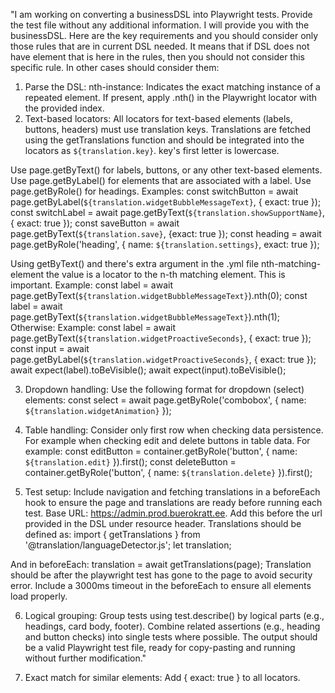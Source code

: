 "I am working on converting a businessDSL into Playwright tests. Provide the test file without any additional information. I will provide you with the businessDSL. Here are the key requirements and you should consider only those rules that are in current DSL needed. It means that if DSL does not have element that is here in the rules, then you should not consider this specific rule. In other cases should consider them:
1. Parse the DSL:
      nth-instance: Indicates the exact matching instance of a repeated element. If present, apply .nth() in the Playwright locator with the provided index.
2. Text-based locators: 
  All locators for text-based elements (labels, buttons, headers) must use translation keys. Translations are fetched using the getTranslations function and should be integrated into the locators as `${translation.key}`. key's first letter is lowercase. 
  
  Use page.getByText() for labels, buttons, or any other text-based elements.
  Use page.getByLabel() for elements that are associated with a label.
  Use page.getByRole() for headings.
  Examples: 
         const switchButton = await page.getByLabel(`${translation.widgetBubbleMessageText}`, { exact: true });
         const switchLabel = await page.getByText(`${translation.showSupportName}`, { exact: true });
         const saveButton = await page.getByText(`${translation.save}`, {exact: true });
         const heading = await page.getByRole('heading', { name: `${translation.settings}`, exact: true });

  Using getByText() and there's extra argument in the .yml file nth-matching-element the value is a locator to the n-th matching element. This is important. 
  Example:
        const label = await page.getByText(`${translation.widgetBubbleMessageText}`).nth(0);
        const label = await page.getByText(`${translation.widgetBubbleMessageText}`).nth(1);
  Otherwise:
  Example: 
    const label = await page.getByText(`${translation.widgetProactiveSeconds}`, { exact: true });
    const input = await page.getByLabel(`${translation.widgetProactiveSeconds}`, { exact: true });
    await expect(label).toBeVisible();
    await expect(input).toBeVisible();

3. Dropdown handling: 
   Use the following format for dropdown (select) elements:
   const select = await page.getByRole('combobox', { name: `${translation.widgetAnimation}` });

4. Table handling: 
   Consider only first row when checking data persistence. For example when checking edit and delete buttons in table data.
   For example: const editButton = container.getByRole('button', { name: `${translation.edit}` }).first();
                const deleteButton = container.getByRole('button', { name: `${translation.delete}` }).first();

5. Test setup:
Include navigation and fetching translations in a beforeEach hook to ensure the page and translations are ready before running each test.
Base URL: https://admin.prod.buerokratt.ee. Add this before the url provided in the DSL under resource header.
Translations should be defined as:
  import { getTranslations } from '@translation/languageDetector.js';
  let translation;

And in beforeEach:
translation = await getTranslations(page);
Translation should be after the playwright test has gone to the page to avoid security error.
Include a 3000ms timeout in the beforeEach to ensure all elements load properly.

6. Logical grouping:
Group tests using test.describe() by logical parts (e.g., headings, card body, footer).
Combine related assertions (e.g., heading and button checks) into single tests where possible.
The output should be a valid Playwright test file, ready for copy-pasting and running without further modification."

7. Exact match for similar elements:
Add { exact: true } to all locators.